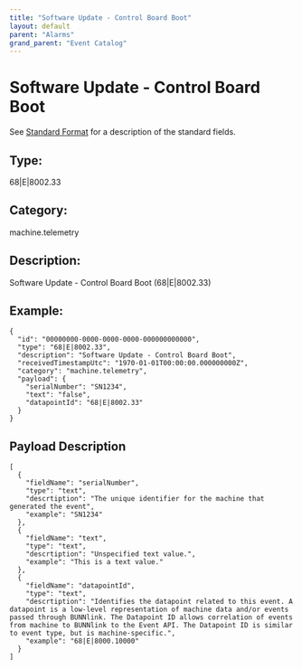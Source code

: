```yaml
---
title: "Software Update - Control Board Boot"
layout: default
parent: "Alarms"
grand_parent: "Event Catalog"
---
```


# Software Update - Control Board Boot

See [Standard Format](/event-subscriptions/event-format) for a description of the standard fields.

## Type:

68\|E\|8002.33

## Category:

machine.telemetry

## Description: 

Software Update - Control Board Boot (68\|E\|8002.33)

## Example:

```
{
  "id": "00000000-0000-0000-0000-000000000000",
  "type": "68|E|8002.33",
  "description": "Software Update - Control Board Boot",
  "receivedTimestampUtc": "1970-01-01T00:00:00.000000000Z",
  "category": "machine.telemetry",
  "payload": {
    "serialNumber": "SN1234",
    "text": "false",
    "datapointId": "68|E|8002.33"
  }
}
```

## Payload Description

```
[
  {
    "fieldName": "serialNumber",
    "type": "text",
    "descrtiption": "The unique identifier for the machine that generated the event",
    "example": "SN1234"
  },
  {
    "fieldName": "text",
    "type": "text",
    "descrtiption": "Unspecified text value.",
    "example": "This is a text value."
  },
  {
    "fieldName": "datapointId",
    "type": "text",
    "descrtiption": "Identifies the datapoint related to this event. A datapoint is a low-level representation of machine data and/or events passed through BUNNlink. The Datapoint ID allows correlation of events from machine to BUNNlink to the Event API. The Datapoint ID is similar to event type, but is machine-specific.",
    "example": "68|E|8000.10000"
  }
]
```

